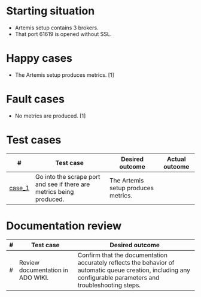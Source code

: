 # Starting situation
- Artemis setup contains 3 brokers. 
- That port 61619 is opened without SSL.

# Happy cases
- The Artemis setup produces metrics. [1]

# Fault cases
- No metrics are produced. [1]

# Test cases
|#|Test case|Desired outcome|Actual outcome|
|---|---|---|---|
| [case_1](case1_test.go) | Go into the scrape port and see if there are metrics being produced. | The Artemis setup produces metrics. ||

# Documentation review
| # | Test case | Desired outcome |
| --- | --- | --- | 
| # | Review documentation in ADO WIKI. | Confirm that the documentation accurately reflects the behavior of automatic queue creation, including any configurable parameters and troubleshooting steps. | 